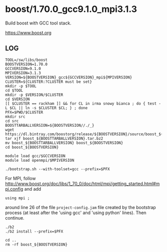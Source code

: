 boost/1.70.0_gcc9.1.0_mpi3.1.3
==============================

Build boost with GCC tool stack.

<https://www.boost.org>


LOG
---

    TOOL=/sw/libs/boost
    BOOSTVERSION=1.70.0
    GCCVERSION=9.1.0
    MPIVERSION=3.1.3
    VERSION=${BOOSTVERSION}_gcc${GCCVERSION}_mpi${MPIVERSION}
    CLUSTER=${CLUSTER:?CLUSTER must be set}
    mkdir -p $TOOL
    cd $TOOL
    mkdir -p $VERSION/$CLUSTER
    cd $VERSION
    [[ $CLUSTER == rackham ]] && for CL in irma snowy bianca ; do { test -L $CL || ln -s $CLUSTER $CL; } ; done
    PFX=$PWD/$CLUSTER
    mkdir src
    cd src
    BOOSTTARBALLVERSION=${BOOSTVERSION//./_}
    wget https://dl.bintray.com/boostorg/release/${BOOSTVERSION}/source/boost_${BOOSTTARBALLVERSION}.tar.bz2
    tar xjf boost_${BOOSTTARBALLVERSION}.tar.bz2
    mv boost_${BOOSTTARBALLVERSION} boost_${BOOSTVERSION}
    cd boost_${BOOSTVERSION}

    module load gcc/$GCCVERSION
    module load openmpi/$MPIVERSION

    ./bootstrap.sh --with-toolset=gcc --prefix=$PFX

For MPI, follow <http://www.boost.org/doc/libs/1_70_0/doc/html/mpi/getting_started.html#mpi.config> and add 

    using mpi ;

around line 26 of the file `project-config.jam` file created by the bootstrap process
(at least after the 'using gcc' and 'using python' lines).  Then continue.

    ./b2
    ./b2 install --prefix=$PFX

    cd ..
    rm -rf boost_${BOOSTVERSION}

